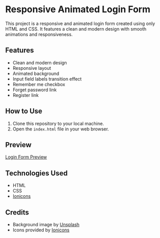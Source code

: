 # Responsive Animated Login Form

This project is a responsive and animated login form created using only HTML and CSS. It features a clean and modern design with smooth animations and responsiveness.

## Features

- Clean and modern design
- Responsive layout
- Animated background
- Input field labels transition effect
- Remember me checkbox
- Forget password link
- Register link

## How to Use

1. Clone this repository to your local machine.
2. Open the `index.html` file in your web browser.

## Preview

[Login Form Preview](https://ebinlouis.github.io/Animated-LoginForm/)

## Technologies Used

- HTML
- CSS
- [Ionicons](https://ionicons.com/)

## Credits

- Background image by [Unsplash](https://unsplash.com/)
- Icons provided by [Ionicons](https://ionicons.com/)



[def]: preview.png